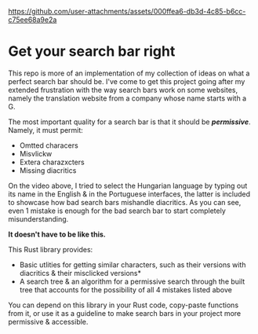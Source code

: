 https://github.com/user-attachments/assets/000ffea6-db3d-4c85-b6cc-c75ee68a9e2a

# Get your search bar right

This repo is more of an implementation of my collection of ideas on what a perfect search bar should be.
I've come to get this project going after my extended frustration with the way search bars work on some websites,
namely the translation website from a company whose name starts with a G.

The most important quality for a search bar is that it should be _**permissive**_.
Namely, it must permit:
- Omtted characers
- Misvlickw
- Extera charazxcters
- Missing diacritics

On the video above, I tried to select the Hungarian language by typing out its name in the English & in the Portuguese interfaces,
the latter is included to showcase how bad search bars mishandle diacritics. As you can see, even 1 mistake is enough for
the bad search bar to start completely misunderstanding.

**It doesn't have to be like this.**

This Rust library provides:
- Basic utlities for getting similar characters, such as their versions with diacritics & their misclicked versions\*
- A search tree & an algorithm for a permissive search through the built tree that accounts for the possibility of all 4 mistakes listed above

You can depend on this library in your Rust code, copy-paste functions from it, or use it as a guideline to make search bars in your project more permissive & accessible.
